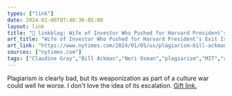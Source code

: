 ```yaml
---
types: ["link"]
date: 2024-01-06T07:48:36-05:00
layout: link
title: "🔗 linkblog: Wife of Investor Who Pushed for Harvard President’s Exit Is Accused of Plagiarism - The New York Times'"
art_title: "Wife of Investor Who Pushed for Harvard President’s Exit Is Accused of Plagiarism - The New York Times"
art_link: "https://www.nytimes.com/2024/01/05/us/plagiarism-bill-ackman-neri-oxman-claudine-gay-harvard.html"
sources: ["nytimes.com"]
tags: ["Claudine Gray","Bill Ackman","Neri Oxman","plagiarism","MIT","academia"]
---
```

Plagiarism is clearly bad, but its weaponization as part of a culture war could well he worse. I don't love the idea of its escalation. [Gift link.](https://www.nytimes.com/2024/01/05/us/plagiarism-bill-ackman-neri-oxman-claudine-gay-harvard.html?unlocked_article_code=1.Lk0.OQPf.MQOtjEAj1WNj&smid=url-share)
